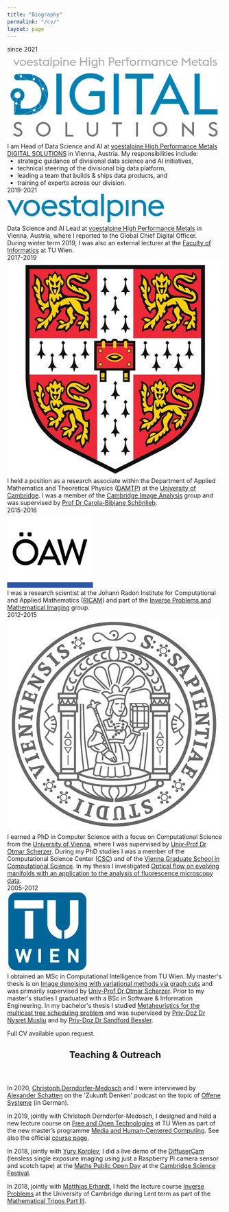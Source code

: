 ```yaml
---
title: "Biography"
permalink: "/cv/"
layout: page
---
```


<article>
<div class="bibliography">
    <div class="item">
        <div class="timespan">since 2021</div>
        <div class="pic">
            <div class="dot"></div>
            <div class="logo">
                <img src="/assets/images/voestalpine-ds-logo.png" />
            </div>
        </div>
        <div class="desc">
I am Head of Data Science and AI at <a href="https://www.voestalpine.com/highperformancemetals/en/digitalsolutions/" target="_blank">voestalpine High Performance Metals DIGITAL SOLUTIONS</a> in Vienna, Austria.
My responsibilities include:
<ul style="margin: 0;">
    <li style="margin: 0;">strategic guidance of divisional data science and AI initiatives,</li>
    <li style="margin: 0;">technical steering of the divisional big data platform,</li>
    <li style="margin: 0;">leading a team that builds & ships data products, and</li>
    <li style="margin: 0;">training of experts across our division.</li>
</ul>
        </div>
    </div>
    <div class="item">
        <div class="timespan">2019-2021</div>
        <div class="pic">
            <div class="dot"></div>
            <div class="logo">
                <img src="/assets/images/voestalpine-logo.png" />
            </div>
        </div>
        <div class="desc">
Data Science and AI Lead at <a href="https://www.voestalpine.com/highperformancemetals/en/" target="_blank">voestalpine High Performance Metals</a> in Vienna, Austria, where I reported to the Global Chief Digital Officer.<br />
During winter term 2019, I was also an external lecturer at the <a href="https://informatics.tuwien.ac.at/" target="_blank">Faculty of Informatics</a> at TU Wien.
        </div>
    </div>
    <div class="item">
        <div class="timespan">2017-2019</div>
        <div class="pic">
            <div class="dot"></div>
            <div class="logo">
                <img src="/assets/images/cambridge-logo.png" />
            </div>
        </div>
        <div class="desc">I held a position as a research associate within the Department of Applied Mathematics and Theoretical Physics (<a href="https://www.damtp.cam.ac.uk/" target="_blank">DAMTP</a>) at the <a href="https://www.cam.ac.uk/" target="_blank">University of Cambridge</a>. I was a member of the <a href="http://www.damtp.cam.ac.uk/research/cia/" target="_blank">Cambridge Image Analysis</a> group and was supervised by <a href="https://www.damtp.cam.ac.uk/user/cbs31/" target="_blank">Prof Dr Carola-Bibiane Schönlieb</a>.</div>
    </div>
    <div class="item">
        <div class="timespan">2015-2016</div>
        <div class="pic">
            <div class="dot"></div>
            <div class="logo">
                <img src="/assets/images/oeaw-logo.png" />
            </div>
        </div>
        <div class="desc">I was a research scientist at the Johann Radon Institute for Computational and Applied Mathematics (<a href="https://www.ricam.oeaw.ac.at/" target="_blank">RICAM</a>) and part of the <a href="https://www.ricam.oeaw.ac.at/research/groups/group-scherzer/" target="_blank">Inverse Problems and Mathematical Imaging</a> group.</div>
    </div>
    <div class="item">
        <div class="timespan">2012-2015</div>
        <div class="pic">
            <div class="dot"></div>
            <div class="logo">
                <img src="/assets/images/univie-logo.png" />
            </div>
        </div>
        <div class="desc">
            I earned a PhD in Computer Science with a focus on Computational Science from the <a href="https://www.univie.ac.at/" target="_blank">University of Vienna</a>, where I was supervised by <a href="https://www.csc.univie.ac.at/scherzer/" target="_blank">Univ-Prof Dr Otmar Scherzer</a>.
            During my PhD studies I was a member of the Computational Science Center (<a href="https://www.csc.univie.ac.at/" target="_blank">CSC</a>) and of the <a href="https://www.csc.univie.ac.at/ik/" target="_blank">Vienna Graduate School in Computational Science</a>.
            In my thesis I investigated <a href="http://othes.univie.ac.at/38207/" target="_blank">Optical flow on evolving manifolds with an application to the analysis of fluorescence microscopy data</a>.
        </div>
    </div>
    <div class="item">
        <div class="timespan">2005-2012</div>
        <div class="pic">
            <div class="dot"></div>
            <div class="logo">
                <img src="/assets/images/tuwien-logo.png" />
            </div>
        </div>
        <div class="desc">I obtained an MSc in Computational Intelligence from TU Wien. My master's thesis is on <a href="/assets/files/mscthesis.pdf" target="_blank">Image denoising with variational methods via graph cuts</a> and was primarily supervised by <a href="https://www.csc.univie.ac.at/scherzer/" target="_blank">Univ-Prof Dr Otmar Scherzer</a>. Prior to my master's studies I graduated with a BSc in Software & Information Engineering. In my bachelor's thesis I studied <a href="/assets/files/bscthesis.pdf" target="_blank">Metaheuristics for the multicast tree scheduling problem</a> and was supervised by <a href="https://www.dbai.tuwien.ac.at/staff/musliu/" target="_blank">Priv-Doz Dr Nysret Musliu</a> and by <a href="https://informatics.tuwien.ac.at/people/sandford-bessler" target="_blank">Priv-Doz Dr Sandford Bessler</a>.</div>
    </div>
</div>
<p>Full CV available upon request.</p>
</article>

<article>
<header><h1>Teaching & Outreach</h1></header>
<p>In 2020, <a href="https://derndorfer.eu/" target="_blank">Christoph Derndorfer-Medosch</a> and I were interviewed by <a href="https://schatten.info/" target="_blank">Alexander Schatten</a> on the 'Zukunft Denken' podcast on the topic of <a href="https://podcast.zukunft-denken.eu/e/020-offene-systeme-teil-2-gesprach-mit-lukas-lang-und-christoph-derndorfer/" target="_blank">Offene Systeme</a> (in German).</p>

<p>In 2019, jointly with Christoph Derndorfer-Medosch, I designed and held a new lecture course on <a href="https://free-and-open-technologies.github.io/" target="_blank">Free and Open Technologies</a> at TU Wien as part of the new master’s programme <a href="https://informatics.tuwien.ac.at/master/media-and-human-centered-computing/" target="_blank">Media and Human-Centered Computing</a>.  See also the official <a href="https://tiss.tuwien.ac.at/course/courseDetails.xhtml?dswid=2593&dsrid=293&courseNr=193067&semester=2019W" target="_blank">course page</a>.</p>

<p>In 2018, jointly with <a href="https://yury-korolev.gitlab.io/" target="_blank">Yury Korolev</a>, I did a live demo of the <a href="https://waller-lab.github.io/DiffuserCam/" target="_blank">DiffuserCam</a> (lensless single exposure imaging using just a Raspberry Pi camera sensor and scotch tape) at the <a href="https://www.maths.cam.ac.uk/events/maths-public-open-day-cambridge-science-festival" target="_blank">Maths Public Open Day</a> at the <a href="https://www.festival.cam.ac.uk/" target="_blank">Cambridge Science Festival</a>.</p>

<p>In 2018, jointly with <a href="https://mehrhardt.github.io/" target="_blank">Matthias Erhardt</a>, I held the lecture course <a href="http://www.damtp.cam.ac.uk/research/cia/inverse-problems" target="_blank">Inverse Problems</a> at the University of Cambridge during Lent term as part of the <a href="https://www.maths.cam.ac.uk/postgrad/part-iii/" target="_blank">Mathematical Tripos Part III</a>.</p>
</article>
